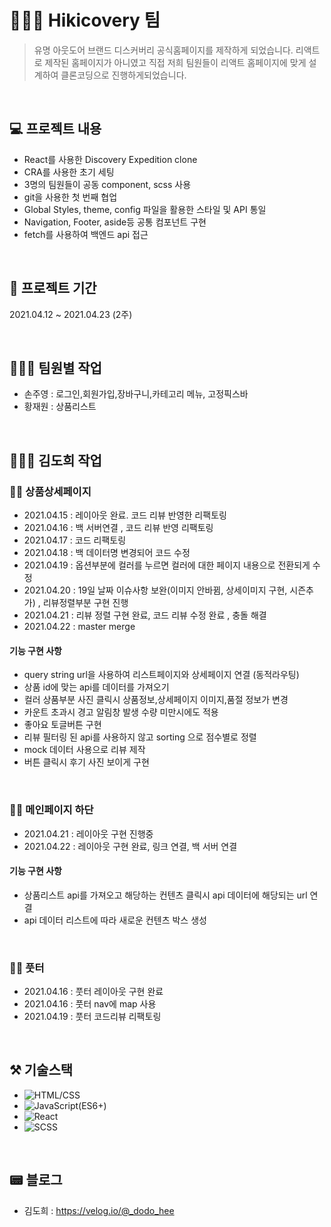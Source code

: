 # 👨‍👩‍👦 Hikicovery 팀

> 유명 아웃도어 브랜드 디스커버리 공식홈페이지를 제작하게 되었습니다.
> 리액트로 제작된 홈페이지가 아니였고 직접 저희 팀원들이 리액트 홈페이지에 맞게
> 설계하여 클론코딩으로 진행하게되었습니다.
</br>

## 💻 프로젝트 내용

- React를 사용한 Discovery Expedition clone
- CRA를 사용한 초기 세팅
- 3명의 팀원들이 공동 component, scss 사용
- git을 사용한 첫 번째 협업
- Global Styles, theme, config 파일을 활용한 스타일 및 API 통일
- Navigation, Footer, aside등 공통 컴포넌트 구현
- fetch를 사용하여 백엔드 api 접근
</br>

## 📅 프로젝트 기간

2021.04.12 ~ 2021.04.23 (2주)

</br>

## 👩🏻‍💻 팀원별 작업

- 손주영 : 로그인,회원가입,장바구니,카테고리 메뉴, 고정픽스바
- 황재원 : 상품리스트

</br>

## 👩🏻‍💻 김도희 작업

### 🏃‍♀️ 상품상세페이지

- 2021.04.15 : 레이아웃 완료. 코드 리뷰 반영한 리팩토링
- 2021.04.16 : 백 서버연결 , 코드 리뷰 반영 리팩토링
- 2021.04.17 : 코드 리팩토링
- 2021.04.18 : 백 데이터명 변경되어 코드 수정
- 2021.04.19 : 옵션부분에 컬러를 누르면 컬러에 대한 페이지 내용으로 전환되게 수정
- 2021.04.20 : 19일 날짜 이슈사항 보완(이미지 안바뀜, 상세이미지 구현, 시즌추가) , 리뷰정렬부분 구현 진행
- 2021.04.21 : 리뷰 정렬 구현 완료, 코드 리뷰 수정 완료 , 충돌 해결
- 2021.04.22 : master merge

#### 기능 구현 사항

- query string url을 사용하여 리스트페이지와 상세페이지 연결 (동적라우팅)
- 상품 id에 맞는 api를 데이터를 가져오기
- 컬러 상품부분 사진 클릭시 상품정보,상세페이지 이미지,품절 정보가 변경
- 카운트 초과시 경고 알림창 발생 수량 미만시에도 적용
- 좋아요 토글버튼 구현
- 리뷰 필터링 된 api를 사용하지 않고 sorting 으로 점수별로 정렬
- mock 데이터 사용으로 리뷰 제작
- 버튼 클릭시 후기 사진 보이게 구현

</br>

### 🏃‍♀️ 메인페이지 하단

- 2021.04.21 : 레이아웃 구현 진행중
- 2021.04.22 : 레이아웃 구현 완료, 링크 연결, 백 서버 연결

#### 기능 구현 사항

- 상품리스트 api를 가져오고 해당하는 컨텐츠 클릭시 api 데이터에 해당되는 url 연결
- api 데이터 리스트에 따라 새로운 컨텐츠 박스 생성

</br>

### 🏃‍♀️ 풋터

- 2021.04.16 : 풋터 레이아웃 구현 완료
- 2021.04.16 : 풋터 nav에 map 사용
- 2021.04.19 : 풋터 코드리뷰 리팩토링

</br>

## ⚒ 기술스택

- ![HTML/CSS](https://img.shields.io/badge/-HTML/CSS-E44D26)
- ![JavaScript(ES6+)](<https://img.shields.io/badge/-JavaScript(ES6%2B)-F0DB4D>)
- ![React](https://img.shields.io/badge/-React-blue)
- ![SCSS](https://img.shields.io/badge/-SCSS-ff69b4)

</br>

## 📟 블로그

- 김도희 : https://velog.io/@_dodo_hee
